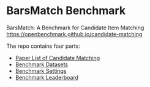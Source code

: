 # BarsMatch Benchmark

BarsMatch: A Benchmark for Candidate Item Matching https://openbenchmark.github.io/candidate-matching

The repo contains four parts:

+ [Paper List of Candidate Matching](./papers.json)
+ [Benchmark Datasets](./datasets)
+ [Benchmark Settings](./benchmarks)
+ [Benchmark Leaderboard](./leaderboard)

